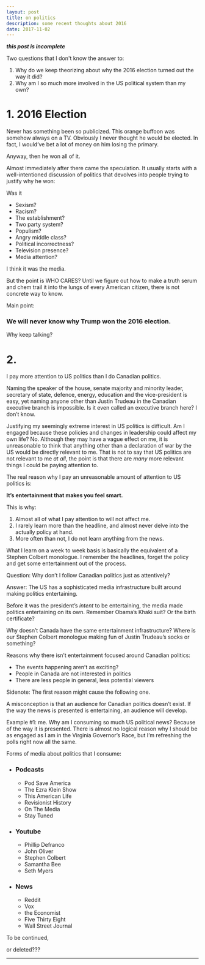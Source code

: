 ```yaml
---
layout: post
title: on politics
description: some recent thoughts about 2016
date: 2017-11-02
---
```


***this post is incomplete***

Two questions that I don't know the answer to:
1. Why do we keep theorizing about why the 2016 election turned out the way it did?
2. Why am I so much more involved in the US political system than my own?

# 1. 2016 Election

Never has something been so publicized. This orange buffoon was somehow always on a TV. Obviously I never thought he would be elected. In fact, I would’ve bet a lot of money on him losing the primary.

Anyway, then he won all of it.

Almost immediately after there came the speculation. It usually starts with a well-intentioned discussion of politics that devolves into people trying to justify why he won: 

Was it
- Sexism?
- Racism?
- The establishment?
- Two party system?
- Populism?
- Angry middle class?
- Political incorrectness?
- Television presence?
- Media attention?

I think it was the media.

But the point is WHO CARES? Until we figure out how to make a truth serum and chem trail it into the lungs of every American citizen, there is not concrete way to know. 

Main point:

### **We will never know why Trump won the 2016 election.**

Why keep talking?


# 2. 

I pay more attention to US politics than I do Canadian politics. 

Naming the speaker of the house, senate majority and minority leader, secretary of state, defence, energy, education and the vice-president is easy, yet naming anyone other than Justin Trudeau in the Canadian executive branch is impossible. Is it even called an executive branch here? I don’t know. 

Justifying my seemingly extreme interest in US politics is difficult. Am I engaged because these policies and changes in leadership could affect my own life? No. Although they may have a vague effect on me, it is unreasonable to think that anything other than a declaration of war by the US would be directly relevant to me. 
That is not to say that US politics are not relevant to me *at all*, the point is that there are *many* more relevant things I could be paying attention to. 

The real reason why I pay an unreasonable amount of attention to US politics is:

<b>It’s entertainment that makes you feel smart.</b>

This is why:

1. Almost all of what I pay attention to will not affect me.
2. I rarely learn more than the headline, and almost never delve into the actually policy at hand.
3. More often than not, I do not learn anything from the news.

What I learn on a week to week basis is basically the equivalent of a Stephen Colbert monologue. I remember the headlines, forget the policy and get some entertainment out of the process.

Question: Why don’t I follow Canadian politics just as attentively?

Answer: The US has a sophisticated media infrastructure built around making politics entertaining. 

Before it was the president’s *intent* to be entertaining, the media made politics entertaining on its own. Remember Obama’s Khaki suit? Or the birth certificate? 

Why doesn’t Canada have the same entertainment infrastructure? Where is our Stephen Colbert monologue making fun of Justin Trudeau’s socks or something?

Reasons why there isn’t entertainment focused around Canadian politics:

- The events happening aren’t as exciting?
- People in Canada are not interested in politics
- There are less people in general, less potential viewers

Sidenote: The first reason might cause the following one.

A misconception is that an audience for Canadian politics doesn’t exist. If the way the news is presented is entertaining, an audience will develop. 

Example #1: me. Why am I consuming so much US political news? Because of the way it is presented. There is almost no logical reason why I should be as engaged as I am in the Virginia Governor’s Race, but I’m refreshing the polls right now all the same.

Forms of media about politics that I consume:

- ### Podcasts 
	* Pod Save America
	* The Ezra Klein Show
	* This American Life
	* Revisionist History
	* On The Media
	* Stay Tuned

- ### Youtube 
	* Phillip Defranco
	* John Oliver
	* Stephen Colbert
	* Samantha Bee
	* Seth Myers

- ### News 
	* Reddit
	* Vox
	* the Economist
	* Five Thirty Eight 
	* Wall Street Journal

To be continued, 



or deleted???

---
